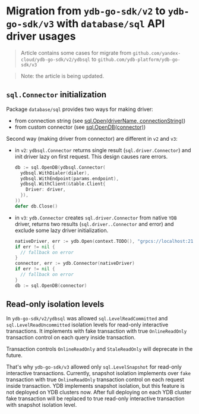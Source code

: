 # Migration from `ydb-go-sdk/v2` to `ydb-go-sdk/v3` with `database/sql` API driver usages

> Article contains some cases for migrate from `github.com/yandex-cloud/ydb-go-sdk/v2/ydbsql` to `github.com/ydb-platform/ydb-go-sdk/v3`

> Note: the article is being updated.

## `sql.Connector` initialization

Package `database/sql` provides two ways for making driver:
- from connection string (see [sql.Open(driverName, connectionString)](https://pkg.go.dev/database/sql#Open))
- from custom connector (see [sql.OpenDB(connector)](https://pkg.go.dev/database/sql#OpenDB))

Second way (making driver from connector) are different in `v2` and `v3`:
- in `v2`:
  `ydbsql.Connector` returns single result (`sql.driver.Connector`) and init driver lazy on first request. This design causes rare errors. 
  ```go
  db := sql.OpenDB(ydbsql.Connector(
    ydbsql.WithDialer(dialer),
    ydbsql.WithEndpoint(params.endpoint),
    ydbsql.WithClient(&table.Client{
      Driver: driver,
    }),
  ))
  defer db.Close()
  ```
- in `v3`:
  `ydb.Connector` creates `sql.driver.Connector` from native `YDB` driver, returns two results (`sql.driver..Connector` and error) and exclude some lazy driver initialization.
  ```go
  nativeDriver, err := ydb.Open(context.TODO(), "grpcs://localhost:2135/local")
  if err != nil {
    // fallback on error
  }
  connector, err := ydb.Connector(nativeDriver)
  if err != nil {
    // fallback on error
  }
  db := sql.OpenDB(connector)
  ```

## Read-only isolation levels

In `ydb-go-sdk/v2/ydbsql` was allowed `sql.LevelReadCommitted` and `sql.LevelReadUncommitted` isolation levels for read-only interactive transactions. It implements with fake transaction with true `OnlineReadOnly` transaction control on each query inside transaction.

Transaction controls `OnlineReadOnly` and `StaleReadOnly` will deprecate in the future.

That's why `ydb-go-sdk/v3` allowed only `sql.LevelSnapshot` for read-only interactive transactions. Currently, snapshot isolation implements over `fake` transaction with true `OnlineReadOnly` transaction control on each request inside transaction.
YDB implements snapshot isolation, but this feature is not deployed on YDB clusters now. After full deploying on each YDB cluster fake transaction will be replaced to true read-only interactive transaction with snapshot isolation level.  